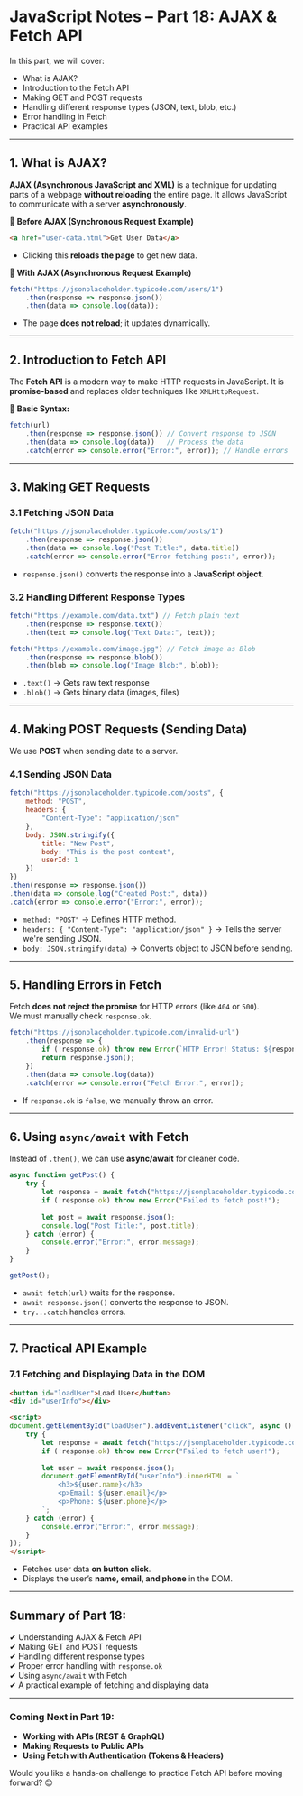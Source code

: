 # JavaScript Notes – Part 18: AJAX & Fetch API  

In this part, we will cover:  
- What is AJAX?  
- Introduction to the Fetch API  
- Making GET and POST requests  
- Handling different response types (JSON, text, blob, etc.)  
- Error handling in Fetch  
- Practical API examples  

---

## 1. What is AJAX?  

**AJAX (Asynchronous JavaScript and XML)** is a technique for updating parts of a webpage **without reloading** the entire page. It allows JavaScript to communicate with a server **asynchronously**.  

🔹 **Before AJAX (Synchronous Request Example)**  
```html
<a href="user-data.html">Get User Data</a>
```
- Clicking this **reloads the page** to get new data.  

🔹 **With AJAX (Asynchronous Request Example)**  
```js
fetch("https://jsonplaceholder.typicode.com/users/1")
    .then(response => response.json())
    .then(data => console.log(data));
```
- The page **does not reload**; it updates dynamically.  

---

## 2. Introduction to Fetch API  

The **Fetch API** is a modern way to make HTTP requests in JavaScript. It is **promise-based** and replaces older techniques like `XMLHttpRequest`.  

🔹 **Basic Syntax:**  
```js
fetch(url)
    .then(response => response.json()) // Convert response to JSON
    .then(data => console.log(data))   // Process the data
    .catch(error => console.error("Error:", error)); // Handle errors
```

---

## 3. Making GET Requests  

### **3.1 Fetching JSON Data**  
```js
fetch("https://jsonplaceholder.typicode.com/posts/1")
    .then(response => response.json())
    .then(data => console.log("Post Title:", data.title))
    .catch(error => console.error("Error fetching post:", error));
```
- `response.json()` converts the response into a **JavaScript object**.  

### **3.2 Handling Different Response Types**  
```js
fetch("https://example.com/data.txt") // Fetch plain text
    .then(response => response.text())
    .then(text => console.log("Text Data:", text));

fetch("https://example.com/image.jpg") // Fetch image as Blob
    .then(response => response.blob())
    .then(blob => console.log("Image Blob:", blob));
```
- `.text()` → Gets raw text response  
- `.blob()` → Gets binary data (images, files)  

---

## 4. Making POST Requests (Sending Data)  

We use **POST** when sending data to a server.  

### **4.1 Sending JSON Data**  
```js
fetch("https://jsonplaceholder.typicode.com/posts", {
    method: "POST",
    headers: {
        "Content-Type": "application/json"
    },
    body: JSON.stringify({
        title: "New Post",
        body: "This is the post content",
        userId: 1
    })
})
.then(response => response.json())
.then(data => console.log("Created Post:", data))
.catch(error => console.error("Error:", error));
```
- `method: "POST"` → Defines HTTP method.  
- `headers: { "Content-Type": "application/json" }` → Tells the server we're sending JSON.  
- `body: JSON.stringify(data)` → Converts object to JSON before sending.  

---

## 5. Handling Errors in Fetch  

Fetch **does not reject the promise** for HTTP errors (like `404` or `500`).  
We must manually check `response.ok`.  

```js
fetch("https://jsonplaceholder.typicode.com/invalid-url")
    .then(response => {
        if (!response.ok) throw new Error(`HTTP Error! Status: ${response.status}`);
        return response.json();
    })
    .then(data => console.log(data))
    .catch(error => console.error("Fetch Error:", error));
```
- If `response.ok` is `false`, we manually throw an error.  

---

## 6. Using `async/await` with Fetch  

Instead of `.then()`, we can use **async/await** for cleaner code.  

```js
async function getPost() {
    try {
        let response = await fetch("https://jsonplaceholder.typicode.com/posts/1");
        if (!response.ok) throw new Error("Failed to fetch post!");
        
        let post = await response.json();
        console.log("Post Title:", post.title);
    } catch (error) {
        console.error("Error:", error.message);
    }
}

getPost();
```
- `await fetch(url)` waits for the response.  
- `await response.json()` converts the response to JSON.  
- `try...catch` handles errors.  

---

## 7. Practical API Example  

### **7.1 Fetching and Displaying Data in the DOM**  
```html
<button id="loadUser">Load User</button>
<div id="userInfo"></div>

<script>
document.getElementById("loadUser").addEventListener("click", async () => {
    try {
        let response = await fetch("https://jsonplaceholder.typicode.com/users/1");
        if (!response.ok) throw new Error("Failed to fetch user!");
        
        let user = await response.json();
        document.getElementById("userInfo").innerHTML = `
            <h3>${user.name}</h3>
            <p>Email: ${user.email}</p>
            <p>Phone: ${user.phone}</p>
        `;
    } catch (error) {
        console.error("Error:", error.message);
    }
});
</script>
```
- Fetches user data **on button click**.  
- Displays the user’s **name, email, and phone** in the DOM.  

---

## Summary of Part 18:
✔ Understanding AJAX & Fetch API  
✔ Making GET and POST requests  
✔ Handling different response types  
✔ Proper error handling with `response.ok`  
✔ Using `async/await` with Fetch  
✔ A practical example of fetching and displaying data  

---

### **Coming Next in Part 19:**  
- **Working with APIs (REST & GraphQL)**  
- **Making Requests to Public APIs**  
- **Using Fetch with Authentication (Tokens & Headers)**  

Would you like a hands-on challenge to practice Fetch API before moving forward? 😊